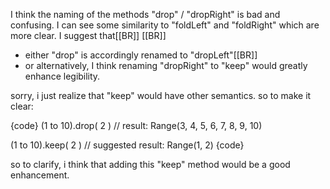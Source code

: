 I think the naming of the methods "drop" / "dropRight" is bad and confusing. I can see some similarity to "foldLeft" and "foldRight" which are more clear. I suggest that[[BR]]
[[BR]]
- either "drop" is accordingly renamed to "dropLeft"[[BR]]
- or alternatively, I think renaming "dropRight" to "keep" would greatly enhance legibility.

sorry, i just realize that "keep" would have other semantics. so to make it clear:


{code}
(1 to 10).drop( 2 )
// result:
Range(3, 4, 5, 6, 7, 8, 9, 10)

(1 to 10).keep( 2 )
// suggested result:
Range(1, 2)
{code}

so to clarify, i think that adding this "keep" method would be a good enhancement.
